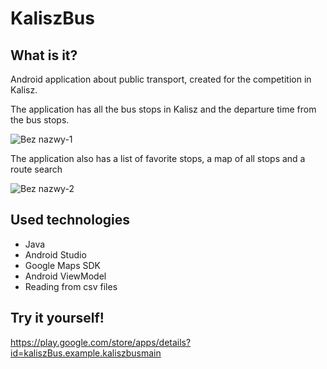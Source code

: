 # KaliszBus

## What is it?
Android application about public transport, created for the competition in Kalisz.

The application has all the bus stops in Kalisz and the departure time from the bus stops.

![Bez nazwy-1](https://user-images.githubusercontent.com/88771960/175773433-8ef7c075-f650-4c3d-a765-fcd0399c0cff.png)


The application also has a list of favorite stops, a map of all stops and a route search

![Bez nazwy-2](https://user-images.githubusercontent.com/88771960/175773290-957444d8-a5ac-47dd-b672-2004bca6b327.png)

## Used technologies

- Java
- Android Studio
- Google Maps SDK
- Android ViewModel
- Reading from csv files

## Try it yourself!

https://play.google.com/store/apps/details?id=kaliszBus.example.kaliszbusmain
